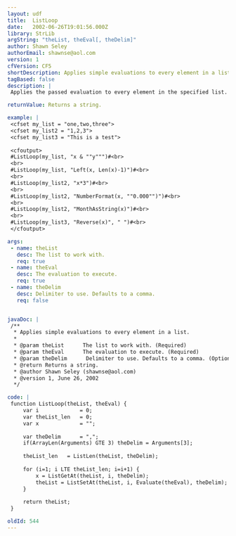 ```yaml
---
layout: udf
title:  ListLoop
date:   2002-06-26T19:01:56.000Z
library: StrLib
argString: "theList, theEval[, theDelim]"
author: Shawn Seley
authorEmail: shawnse@aol.com
version: 1
cfVersion: CF5
shortDescription: Applies simple evaluations to every element in a list.
tagBased: false
description: |
 Applies the passed evaluation to every element in the specified list. Allows versatile conversions, calculations, formatting and other alterations to an entire list in one easy step. Use the variable &quot;x&quot; in the passed evaluation to denote the current list element.

returnValue: Returns a string.

example: |
 <cfset my_list = "one,two,three">
 <cfset my_list2 = "1,2,3">
 <cfset my_list3 = "This is a test">
 
 <cfoutput>
 #ListLoop(my_list, "x & ""y""")#<br>
 <br>
 #ListLoop(my_list, "Left(x, Len(x)-1)")#<br>
 <br>
 #ListLoop(my_list2, "x*3")#<br>
 <br>
 #ListLoop(my_list2, "NumberFormat(x, ""0.000"")")#<br>
 <br>
 #ListLoop(my_list2, "MonthAsString(x)")#<br>
 <br>
 #ListLoop(my_list3, "Reverse(x)", " ")#<br>
 </cfoutput>

args:
 - name: theList
   desc: The list to work with.
   req: true
 - name: theEval
   desc: The evaluation to execute.
   req: true
 - name: theDelim
   desc: Delimiter to use. Defaults to a comma.
   req: false


javaDoc: |
 /**
  * Applies simple evaluations to every element in a list.
  * 
  * @param theList      The list to work with. (Required)
  * @param theEval      The evaluation to execute. (Required)
  * @param theDelim      Delimiter to use. Defaults to a comma. (Optional)
  * @return Returns a string. 
  * @author Shawn Seley (shawnse@aol.com) 
  * @version 1, June 26, 2002 
  */

code: |
 function ListLoop(theList, theEval) {
     var i             = 0;
     var theList_len   = 0;
     var x             = "";
 
     var theDelim      = ",";
     if(ArrayLen(Arguments) GTE 3) theDelim = Arguments[3];
 
     theList_len   = ListLen(theList, theDelim);
 
     for (i=1; i LTE theList_len; i=i+1) {
         x = ListGetAt(theList, i, theDelim);
         theList = ListSetAt(theList, i, Evaluate(theEval), theDelim);
     }
 
     return theList;
 }

oldId: 544
---
```



